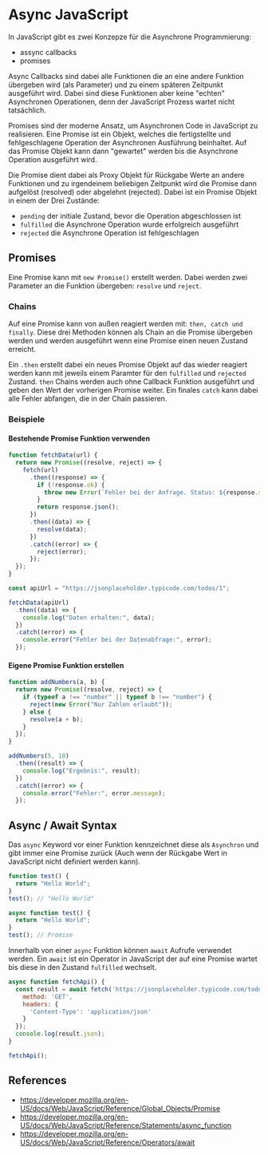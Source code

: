 # Async JavaScript

In JavaScript gibt es zwei Konzepze für die Asynchrone Programmierung:

- assync callbacks
- promises

Async Callbacks sind dabei alle Funktionen die an eine andere Funktion übergeben wird (als Parameter) und zu einem späteren Zeitpunkt ausgeführt wird. Dabei sind diese Funktionen aber keine "echten" Asynchronen Operationen, denn der JavaScript Prozess wartet nicht tatsächlich.

Promises sind der moderne Ansatz, um Asynchronen Code in JavaScript zu realisieren. Eine Promise ist ein Objekt, welches die fertigstellte und fehlgeschlagene Operation der Asynchronen Ausführung beinhaltet. Auf das Promise Objekt kann dann "gewartet" werden bis die Asynchrone Operation ausgeführt wird.

Die Promise dient dabei als Proxy Objekt für Rückgabe Werte an andere Funktionen und zu irgendeinem beliebigen Zeitpunkt wird die Promise dann aufgelöst (resolved) oder abgelehnt (rejected). Dabei ist ein Promise Objekt in einem der Drei Zustände:

- `pending` der initiale Zustand, bevor die Operation abgeschlossen ist
- `fulfilled` die Asynchrone Operation wurde erfolgreich ausgeführt
- `rejected` die Asynchrone Operation ist fehlgeschlagen

## Promises

Eine Promise kann mit `new Promise()` erstellt werden. Dabei werden zwei Parameter an die Funktion übergeben: `resolve` und `reject`.

### Chains

Auf eine Promise kann von außen reagiert werden mit: `then, catch und finally`. Diese drei Methoden können als Chain an die Promise übergeben werden und werden ausgeführt wenn eine Promise einen neuen Zustand erreicht.

Ein `.then` erstellt dabei ein neues Promise Objekt auf das wieder reagiert werden kann mit jeweils einem Paramter für den `fulfilled` und `rejected` Zustand. `then` Chains werden auch ohne Callback Funktion ausgeführt und geben den Wert der vorherigen Promise weiter. Ein finales `catch` kann dabei alle Fehler abfangen, die in der Chain passieren.

### Beispiele

#### Bestehende Promise Funktion verwenden

```js
function fetchData(url) {
  return new Promise((resolve, reject) => {
    fetch(url)
      .then((response) => {
        if (!response.ok) {
          throw new Error(`Fehler bei der Anfrage. Status: ${response.status}`);
        }
        return response.json();
      })
      .then((data) => {
        resolve(data);
      })
      .catch((error) => {
        reject(error);
      });
  });
}

const apiUrl = "https://jsonplaceholder.typicode.com/todos/1";

fetchData(apiUrl)
  .then((data) => {
    console.log("Daten erhalten:", data);
  })
  .catch((error) => {
    console.error("Fehler bei der Datenabfrage:", error);
  });
```

#### Eigene Promise Funktion erstellen

```js
function addNumbers(a, b) {
  return new Promise((resolve, reject) => {
    if (typeof a !== "number" || typeof b !== "number") {
      reject(new Error("Nur Zahlen erlaubt"));
    } else {
      resolve(a + b);
    }
  });
}

addNumbers(5, 10)
  .then((result) => {
    console.log("Ergebnis:", result);
  })
  .catch((error) => {
    console.error("Fehler:", error.message);
  });
```


## Async / Await Syntax

Das `async` Keyword vor einer Funktion kennzeichnet diese als `Asynchron` und gibt immer eine Promise zurück (Auch wenn der Rückgabe Wert in JavaScript nicht definiert werden kann).

```js
function test() {
  return "Hello World";
}
test(); // "Hello World"

async function test() {
  return "Hello World";
}
test(); // Promise
```

Innerhalb von einer `async` Funktion können `await` Aufrufe verwendet werden. Ein `await` ist ein Operator in JavaScript der auf eine Promise wartet bis diese in den Zustand `fulfilled` wechselt.

```js
async function fetchApi() {
  const result = await fetch('https://jsonplaceholder.typicode.com/todos/1', {
    method: 'GET',
    headers: {
      'Content-Type': 'application/json'
    }
  });
  console.log(result.json);
}

fetchApi();
```

## References

- https://developer.mozilla.org/en-US/docs/Web/JavaScript/Reference/Global_Objects/Promise
- https://developer.mozilla.org/en-US/docs/Web/JavaScript/Reference/Statements/async_function
- https://developer.mozilla.org/en-US/docs/Web/JavaScript/Reference/Operators/await
